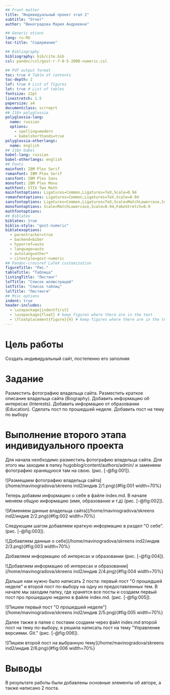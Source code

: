 ```yaml
---
## Front matter
title: "Индивидуальный проект этап 2"
subtitle: "Отчет"
author: "Виноградова Мария Андреевна"

## Generic otions
lang: ru-RU
toc-title: "Содержание"

## Bibliography
bibliography: bib/cite.bib
csl: pandoc/csl/gost-r-7-0-5-2008-numeric.csl

## Pdf output format
toc: true # Table of contents
toc-depth: 2
lof: true # List of figures
lot: true # List of tables
fontsize: 12pt
linestretch: 1.5
papersize: a4
documentclass: scrreprt
## I18n polyglossia
polyglossia-lang:
  name: russian
  options:
	- spelling=modern
	- babelshorthands=true
polyglossia-otherlangs:
  name: english
## I18n babel
babel-lang: russian
babel-otherlangs: english
## Fonts
mainfont: IBM Plex Serif
romanfont: IBM Plex Serif
sansfont: IBM Plex Sans
monofont: IBM Plex Mono
mathfont: STIX Two Math
mainfontoptions: Ligatures=Common,Ligatures=TeX,Scale=0.94
romanfontoptions: Ligatures=Common,Ligatures=TeX,Scale=0.94
sansfontoptions: Ligatures=Common,Ligatures=TeX,Scale=MatchLowercase,Scale=0.94
monofontoptions: Scale=MatchLowercase,Scale=0.94,FakeStretch=0.9
mathfontoptions:
## Biblatex
biblatex: true
biblio-style: "gost-numeric"
biblatexoptions:
  - parentracker=true
  - backend=biber
  - hyperref=auto
  - language=auto
  - autolang=other*
  - citestyle=gost-numeric
## Pandoc-crossref LaTeX customization
figureTitle: "Рис."
tableTitle: "Таблица"
listingTitle: "Листинг"
lofTitle: "Список иллюстраций"
lotTitle: "Список таблиц"
lolTitle: "Листинги"
## Misc options
indent: true
header-includes:
  - \usepackage{indentfirst}
  - \usepackage{float} # keep figures where there are in the text
  - \floatplacement{figure}{H} # keep figures where there are in the text
---
```


# Цель работы

Создать индивидуальный сайт, постепенно его заполняя

# Задание

Разместить фотографию владельца сайта. Разместить краткое описание владельца сайта (Biography). Добавить информацию об интересах (Interests). Добавить информацию от образовании (Education). Сделать пост по прошедшей неделе. Добавить пост на тему по выбору

# Выполнение второго этапа индивидуального проекта

Для начала необходимо разместить фотографию владельца сайта. Для этого мы заходим в папку hugoblog/content/authors/admin/ и заменяем фотографию хранящуюся там на свою. (рис. [-@fig:001]).

![Размещаем фотографию владельца сайта](/home/mavinogradova/skreens ind2/индив 2/1.png){#fig:001 width=70%}

Теперь добавим информацию о себе в файле index.md. В начале меняем общую информацию (имя, образование и т.д) (рис. [-@fig:002]).

![Изменяем данные владельца сайта](/home/mavinogradova/skreens ind2/индив 2/2.png){#fig:002 width=70%}

Следующим шагом добавляем краткую информацию в раздел "О себе". (рис. [-@fig:003]).

![Добавляем данные о себе](/home/mavinogradova/skreens ind2/индив 2/3.png){#fig:003 width=70%}

Добавляем информацию об интересах и образовании  (рис. [-@fig:004]).

![Добавляем информацию об интересах и образовании](/home/mavinogradova/skreens ind2/индив 2/4.png){#fig:004 width=70%}

Дальше нам нужно было написать 2 поста: первый пост "О прошедшей неделе" и второй пост по-выбору на одну из предоставленных тем. В начале мы заходим папку, где хранятся все посты и создаем первый пост про прошедшую неделю в файле index.md. (рис. [-@fig:005]).

![Пишем первый пост "О прошедшей неделе"](/home/mavinogradova/skreens ind2/индив 2/5.png){#fig:005 width=70%}

Далее также в папке с постами создаем через файл index.md второй пост на тему по-выбору, я решила написать пост на тему "Управление версиями. Git." (рис. [-@fig:006]).

![Пишем второй пост на выбранную тему](/home/mavinogradova/skreens ind2/индив 2/6.png){#fig:006 width=70%}


# Выводы

В результате работы были добавлены основные элементы об авторе, а также
написано 2 поста.

